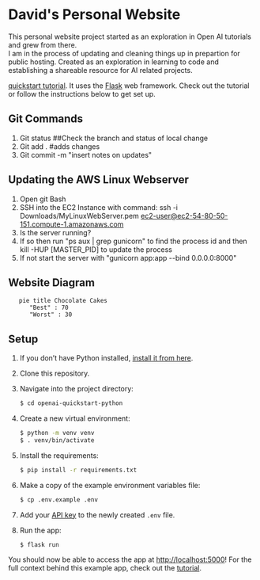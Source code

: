 # David's Personal Website

This personal website project started as an exploration in Open AI tutorials and grew from there.  
I am in the process of updating and cleaning things up in prepartion for public hosting.  Created as an exploration in learning to code and establishing a shareable resource for AI related projects.  

 [quickstart tutorial](https://beta.openai.com/docs/quickstart). It uses the [Flask](https://flask.palletsprojects.com/en/2.0.x/) web framework. Check out the tutorial or follow the instructions below to get set up.

## Git Commands

1. Git status  ##Check the branch and status of local change
2. Git add . #adds changes 
3. Git commit -m "insert notes on updates"

## Updating the AWS Linux Webserver
1.  Open git Bash
2.  SSH into the EC2 Instance with command: ssh -i Downloads/MyLinuxWebServer.pem ec2-user@ec2-54-80-50-151.compute-1.amazonaws.com
3.  Is the server running?
   1. If so then run "ps aux | grep gunicorn" to find the process id and then kill -HUP [MASTER_PID] to update the process
   2. If not start the server with "gunicorn app:app --bind 0.0.0.0:8000"



## Website Diagram
```mermaid
   pie title Chocolate Cakes
      "Best" : 70
      "Worst" : 30
```

## Setup

1. If you don’t have Python installed, [install it from here](https://www.python.org/downloads/).

2. Clone this repository.

3. Navigate into the project directory:

   ```bash
   $ cd openai-quickstart-python
   ```

4. Create a new virtual environment:

   ```bash
   $ python -m venv venv
   $ . venv/bin/activate
   ```

5. Install the requirements:

   ```bash
   $ pip install -r requirements.txt
   ```

6. Make a copy of the example environment variables file:

   ```bash
   $ cp .env.example .env
   ```

7. Add your [API key](https://beta.openai.com/account/api-keys) to the newly created `.env` file.

8. Run the app:

   ```bash
   $ flask run
   ```

You should now be able to access the app at [http://localhost:5000](http://localhost:5000)! For the full context behind this example app, check out the [tutorial](https://beta.openai.com/docs/quickstart).
